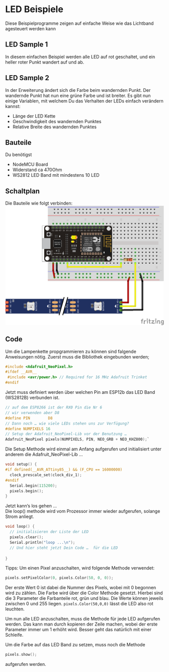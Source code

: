 # LED Beispiele

Diese Beispielprogramme zeigen auf einfache Weise wie das Lichtband agesteuert werden kann

## LED Sample 1
In diesem einfachen Beispiel werden alle LED auf rot geschaltet, und ein heller roter Punkt wandert auf und ab.
## LED Sample 2
In der Erweiterung ändert sich die Farbe beim wandernden Punkt. Der wandernde Punkt hat nun eine grüne Farbe und ist breiter.
Es gibt nun einige Variablen, mit welchem Du das Verhalten der LEDs einfach verändern kannst:
* Länge der LED Kette
* Geschwindigkeit des wandernden Punktes
* Relative Breite des wandernden Punktes

## Bauteile
Du benötigst
- NodeMCU Board
- Widerstand ca 470Ohm
- WS2812 LED Band mit mindestens 10 LED

## Schaltplan
Die Bauteile wie folgt verbinden: ![Schaltplan](./LED_Sample.png)


## Code

Um die Lampenkette propgrammieren zu können sind falgende Anweisungen nötig.
Zuerst muss die Bibliothek eingebunden werden;

```c
#include <Adafruit_NeoPixel.h>
#ifdef __AVR__
 #include <avr/power.h> // Required for 16 MHz Adafruit Trinket
#endif
```

Jetzt muss definiert werden über welchen Pin am ESP12b das LED Band (WS2812B) verbunden ist.

```c
// auf dem ESP8266 ist der RX0 Pin die Nr 6
// wir verwenden aber D8
#define PIN        D8
// Dann noch … wie viele LEDs stehen uns zur Verfügung? 
#define NUMPIXELS 16
// Setup der Adafruit_NeoPixel-Lib vor der Benutzung … 
Adafruit_NeoPixel pixels(NUMPIXELS, PIN, NEO_GRB + NEO_KHZ800);`
```

Die Setup Methode wird einmal am Anfang aufgerufen und initialisiert unter anderem die Adafruit_NeoPixel-Lib … 
```c
void setup() {
#if defined(__AVR_ATtiny85__) && (F_CPU == 16000000)
  clock_prescale_set(clock_div_1);
#endif
  Serial.begin(115200);
  pixels.begin();
}
```

Jetzt kann‘s los gehen ...  
Die loop() methode wird vom Prozessor immer wieder aufgerufen, solange Strom anliegt. 

```c
void loop() {
  // initialisieren der Liste der LED
  pixels.clear();
  Serial.println("loop ...\n");
  // Und hier steht jetzt Dein Code …  für die LED
  
}
```

Tipps:
Um einen Pixel anzuschalten, wird folgende Methode verwendet:
```c
pixels.setPixelColor(0, pixels.Color(50, 0, 0));
```
Der erste Wert 0 ist dabei die Nummer des Pixels, wobei mit 0 begonnen wird zu zählen.
Die Farbe wird über die Color Methode gesetzt. Hierbei sind die 3 Parameter die Farbanteile rot, grün und blau. Die Werte können jeweils zwischen 0 und 255 liegen.  `pixels.Color(50,0,0)` lässt die LED also rot leuchten.

Um nun alle LED anzuschalten, muss die Methode für jede LED aufgerufen werden. Das kann man durch kopieren der Zeile machen, wobei der erste Parameter immer um 1 erhöht wird. Besser geht das natürlich mit einer Schleife.

Um die Farbe auf das LED Band zu setzen, muss noch die Methode
```c
pixels.show();
```
aufgerufen werden.
